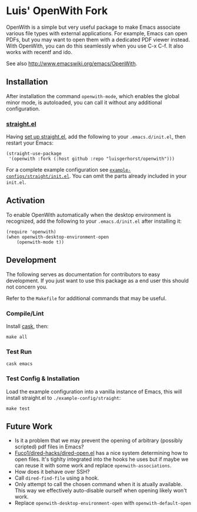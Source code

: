 # Luis' OpenWith Fork

OpenWith is a simple but very useful package to make Emacs associate various
file types with external applications.  For example, Emacs can open PDFs, but
you may want to open them with a dedicated PDF viewer instead.  With OpenWith,
you can do this seamlessly when you use C-x C-f.  It also works with recentf and
ido.

See also http://www.emacswiki.org/emacs/OpenWith.

## Installation

After installation the command `openwith-mode`, which enables the global minor mode, is autoloaded, you can call it without any additional configuration.

### [straight.el](https://github.com/raxod502/straight.el)

Having [set up straight.el](https://github.com/raxod502/straight.el#getting-started), add the following to your `.emacs.d/init.el`, then restart your Emacs:

``` emacs-lisp
(straight-use-package
 '(openwith :fork (:host github :repo "luisgerhorst/openwith")))
```

For a complete example configuration see [`example-configs/straight/init.el`](./example-configs/straight/init.el). You can omit the parts already included in your `init.el`.

## Activation

To enable OpenWith automatically when the desktop environment is recognized, add the following to your `.emacs.d/init.el` after installing it:

``` emacs-lisp
(require 'openwith)
(when openwith-desktop-environment-open
    (openwith-mode t))
```

## Development

The following serves as documentation for contributors to easy development. If you just want to use this package as a end user this should not concern you.

Refer to the `Makefile` for additional commands that may be useful.

### Compile/Lint

Install [cask](https://github.com/cask/cask), then:

``` shell
make all
```

### Test Run

``` shell
cask emacs
```

### Test Config & Installation

Load the example configuration into a vanilla instance of Emacs, this will install straight.el to `./example-config/straight`:

``` shell
make test
```

## Future Work

- Is it a problem that we may prevent the opening of arbitrary (possibly scripted) pdf files in Emacs?
- [Fuco1/dired-hacks/dired-open.el](https://github.com/Fuco1/dired-hacks/blob/master/dired-open.el) has a nice system determining how to open files. It's tighlty integrated into the hooks he uses but if maybe we can reuse it with some work and replace `openwith-associations`.
- How does it behave over SSH?
- Call `dired-find-file` using a hook.
- Only attempt to call the chosen command when it is atually available. This way we effectively auto-disable ourself when opening likely won't work.
- Replace `openwith-desktop-environment-open` with `openwith-default-open`
